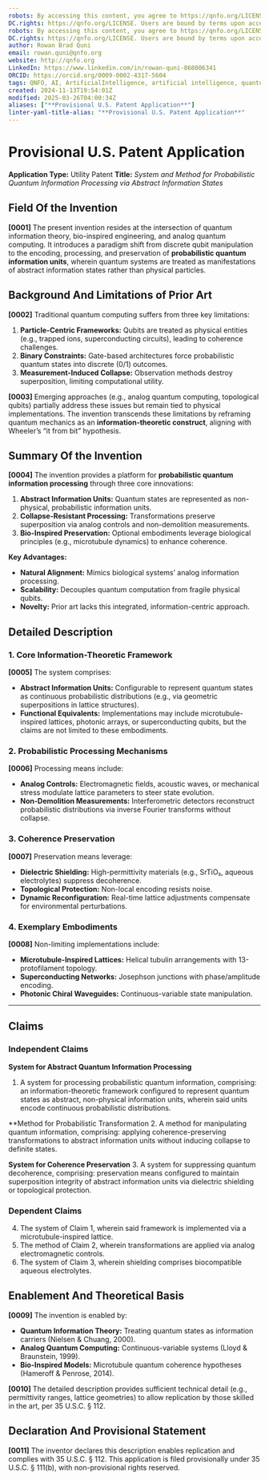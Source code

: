 ```yaml
---
robots: By accessing this content, you agree to https://qnfo.org/LICENSE. Non-commercial use only. Attribution required.
DC.rights: https://qnfo.org/LICENSE. Users are bound by terms upon access.
robots: By accessing this content, you agree to https://qnfo.org/LICENSE. Non-commercial use only. Attribution required.
DC.rights: https://qnfo.org/LICENSE. Users are bound by terms upon access.
author: Rowan Brad Quni
email: rowan.quni@qnfo.org
website: http://qnfo.org
LinkedIn: https://www.linkedin.com/in/rowan-quni-868006341
ORCID: https://orcid.org/0009-0002-4317-5604
tags: QNFO, AI, ArtificialIntelligence, artificial intelligence, quantum, physics, science, Einstein, QuantumMechanics, quantum mechanics, QuantumComputing, quantum computing, information, InformationTheory, information theory, InformationalUniverse, informational universe, informational universe hypothesis, IUH
created: 2024-11-13T19:54:01Z
modified: 2025-03-26T04:00:34Z
aliases: ["**Provisional U.S. Patent Application**"]
linter-yaml-title-alias: "**Provisional U.S. Patent Application**"
---
```


# **Provisional U.S. Patent Application**

**Application Type:** Utility Patent
**Title:** *System and Method for Probabilistic Quantum Information Processing via Abstract Information States*

## **Field Of the Invention**

**[0001]** The present invention resides at the intersection of quantum information theory, bio-inspired engineering, and analog quantum computing. It introduces a paradigm shift from discrete qubit manipulation to the encoding, processing, and preservation of **probabilistic quantum information units**, wherein quantum systems are treated as manifestations of abstract information states rather than physical particles.

## **Background And Limitations of Prior Art**

**[0002]** Traditional quantum computing suffers from three key limitations:
1. **Particle-Centric Frameworks:** Qubits are treated as physical entities (e.g., trapped ions, superconducting circuits), leading to coherence challenges.
2. **Binary Constraints:** Gate-based architectures force probabilistic quantum states into discrete (0/1) outcomes.
3. **Measurement-Induced Collapse:** Observation methods destroy superposition, limiting computational utility.

**[0003]** Emerging approaches (e.g., analog quantum computing, topological qubits) partially address these issues but remain tied to physical implementations. The invention transcends these limitations by reframing quantum mechanics as an **information-theoretic construct**, aligning with Wheeler’s “it from bit” hypothesis.

## **Summary Of the Invention**

**[0004]** The invention provides a platform for **probabilistic quantum information processing** through three core innovations:
1. **Abstract Information Units:** Quantum states are represented as non-physical, probabilistic information units.
2. **Collapse-Resistant Processing:** Transformations preserve superposition via analog controls and non-demolition measurements.
3. **Bio-Inspired Preservation:** Optional embodiments leverage biological principles (e.g., microtubule dynamics) to enhance coherence.

**Key Advantages:**
- **Natural Alignment:** Mimics biological systems’ analog information processing.
- **Scalability:** Decouples quantum computation from fragile physical qubits.
- **Novelty:** Prior art lacks this integrated, information-centric approach.

## **Detailed Description**

### **1. Core Information-Theoretic Framework**

**[0005]** The system comprises:
- **Abstract Information Units:** Configurable to represent quantum states as continuous probabilistic distributions (e.g., via geometric superpositions in lattice structures).
- **Functional Equivalents:** Implementations may include microtubule-inspired lattices, photonic arrays, or superconducting qubits, but the claims are not limited to these embodiments.

### **2. Probabilistic Processing Mechanisms**

**[0006]** Processing means include:
- **Analog Controls:** Electromagnetic fields, acoustic waves, or mechanical stress modulate lattice parameters to steer state evolution.
- **Non-Demolition Measurements:** Interferometric detectors reconstruct probabilistic distributions via inverse Fourier transforms without collapse.

### **3. Coherence Preservation**

**[0007]** Preservation means leverage:
- **Dielectric Shielding:** High-permittivity materials (e.g., SrTiO₃, aqueous electrolytes) suppress decoherence.
- **Topological Protection:** Non-local encoding resists noise.
- **Dynamic Reconfiguration:** Real-time lattice adjustments compensate for environmental perturbations.

### **4. Exemplary Embodiments**

**[0008]** Non-limiting implementations include:
- **Microtubule-Inspired Lattices:** Helical tubulin arrangements with 13-protofilament topology.
- **Superconducting Networks:** Josephson junctions with phase/amplitude encoding.
- **Photonic Chiral Waveguides:** Continuous-variable state manipulation.

---

## **Claims**

### **Independent Claims**

**System for Abstract Quantum Information Processing**
1. A system for processing probabilistic quantum information, comprising: an information-theoretic framework configured to represent quantum states as abstract, non-physical information units, wherein said units encode continuous probabilistic distributions.

**Method for Probabilistic Transformation
2. A method for manipulating quantum information, comprising: applying coherence-preserving transformations to abstract information units without inducing collapse to definite states.

**System for Coherence Preservation**
3. A system for suppressing quantum decoherence, comprising: preservation means configured to maintain superposition integrity of abstract information units via dielectric shielding or topological protection.

### **Dependent Claims**

4. The system of Claim 1, wherein said framework is implemented via a microtubule-inspired lattice.
5. The method of Claim 2, wherein transformations are applied via analog electromagnetic controls.
6. The system of Claim 3, wherein shielding comprises biocompatible aqueous electrolytes.

## **Enablement And Theoretical Basis**

**[0009]** The invention is enabled by:
- **Quantum Information Theory:** Treating quantum states as information carriers (Nielsen & Chuang, 2000).
- **Analog Quantum Computing:** Continuous-variable systems (Lloyd & Braunstein, 1999).
- **Bio-Inspired Models:** Microtubule quantum coherence hypotheses (Hameroff & Penrose, 2014).

**[0010]** The detailed description provides sufficient technical detail (e.g., permittivity ranges, lattice geometries) to allow replication by those skilled in the art, per 35 U.S.C. § 112.

## **Declaration And Provisional Statement**

**[0011]** The inventor declares this description enables replication and complies with 35 U.S.C. § 112. This application is filed provisionally under 35 U.S.C. § 111(b), with non-provisional rights reserved.
